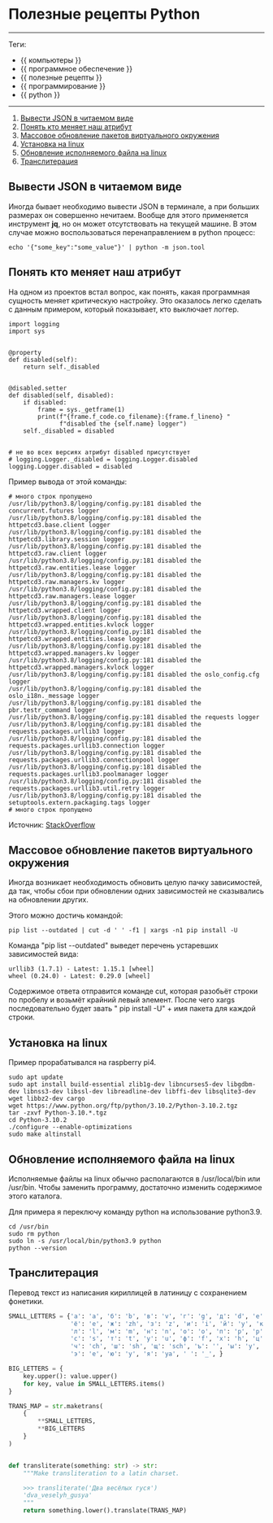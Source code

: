 # Полезные рецепты Python



---

Теги:

- {{ компьютеры }}
- {{ программное обеспечение }}
- {{ полезные рецепты }}
- {{ программирование }}
- {{ python }}

---

1. [Вывести JSON в читаемом виде](#Вывести-JSON-в-читаемом-виде)
1. [Понять кто меняет наш атрибут](#Понять-кто-меняет-наш-атрибут)
1. [Массовое обновление пакетов виртуального окружения](#Массовое-обновление-пакетов-виртуального-окружения)
1. [Установка на linux](#Установка-на-linux)
1. [Обновление исполняемого файла на linux](#Обновление-исполняемого-файла-на-linux)
1. [Транслитерация](#Транслитерация)

## Вывести JSON в читаемом виде

Иногда бывает необходимо вывести JSON в терминале, а при больших размерах он
совершенно нечитаем. Вообще для этого применяется инструмент **jq**, но он
может отсутствовать на текущей машине. В этом случае можно воспользоваться
перенаправлением в python процесс:

```shell
echo '{"some_key":"some_value"}' | python -m json.tool
```

## Понять кто меняет наш атрибут

На одном из проектов встал вопрос, как понять, какая программная сущность
меняет критическую настройку. Это оказалось легко сделать с данным примером,
который показывает, кто выключает логгер.

```python3
import logging
import sys


@property
def disabled(self):
    return self._disabled


@disabled.setter
def disabled(self, disabled):
    if disabled:
        frame = sys._getframe(1)
        print(f"{frame.f_code.co_filename}:{frame.f_lineno} "
              f"disabled the {self.name} logger")
    self._disabled = disabled


# не во всех версиях атрибут disabled присутствует
# logging.Logger._disabled = logging.Logger.disabled
logging.Logger.disabled = disabled
```

Пример вывода от этой команды:

```
# много строк пропущено
/usr/lib/python3.8/logging/config.py:181 disabled the concurrent.futures logger
/usr/lib/python3.8/logging/config.py:181 disabled the httpetcd3.base.client logger
/usr/lib/python3.8/logging/config.py:181 disabled the httpetcd3.library.session logger
/usr/lib/python3.8/logging/config.py:181 disabled the httpetcd3.raw.client logger
/usr/lib/python3.8/logging/config.py:181 disabled the httpetcd3.raw.entities.lease logger
/usr/lib/python3.8/logging/config.py:181 disabled the httpetcd3.raw.managers.kv logger
/usr/lib/python3.8/logging/config.py:181 disabled the httpetcd3.raw.managers.lease logger
/usr/lib/python3.8/logging/config.py:181 disabled the httpetcd3.wrapped.client logger
/usr/lib/python3.8/logging/config.py:181 disabled the httpetcd3.wrapped.entities.kvlock logger
/usr/lib/python3.8/logging/config.py:181 disabled the httpetcd3.wrapped.entities.lease logger
/usr/lib/python3.8/logging/config.py:181 disabled the httpetcd3.wrapped.managers.kv logger
/usr/lib/python3.8/logging/config.py:181 disabled the httpetcd3.wrapped.managers.kvlock logger
/usr/lib/python3.8/logging/config.py:181 disabled the oslo_config.cfg logger
/usr/lib/python3.8/logging/config.py:181 disabled the oslo_i18n._message logger
/usr/lib/python3.8/logging/config.py:181 disabled the pbr.testr_command logger
/usr/lib/python3.8/logging/config.py:181 disabled the requests logger
/usr/lib/python3.8/logging/config.py:181 disabled the requests.packages.urllib3 logger
/usr/lib/python3.8/logging/config.py:181 disabled the requests.packages.urllib3.connection logger
/usr/lib/python3.8/logging/config.py:181 disabled the requests.packages.urllib3.connectionpool logger
/usr/lib/python3.8/logging/config.py:181 disabled the requests.packages.urllib3.poolmanager logger
/usr/lib/python3.8/logging/config.py:181 disabled the requests.packages.urllib3.util.retry logger
/usr/lib/python3.8/logging/config.py:181 disabled the setuptools.extern.packaging.tags logger
# много строк пропущено
```

Источник: [StackOverflow](https://stackoverflow.com/questions/28694540/python-default-logger-disabled/28694704#28694704)

## Массовое обновление пакетов виртуального окружения

Иногда возникает необходимость обновить целую пачку зависимостей, да так, чтобы
сбои при обновлении одних зависимостей не сказывались на обновлении других.

Этого можно достичь командой:

```shell
pip list --outdated | cut -d ' ' -f1 | xargs -n1 pip install -U
```

Команда "pip list --outdated" выведет перечень устаревших зависимостей вида:

```shell
urllib3 (1.7.1) - Latest: 1.15.1 [wheel]
wheel (0.24.0) - Latest: 0.29.0 [wheel]
```

Содержимое ответа отправится команде cut, которая разобьёт строки по пробелу и
возьмёт крайний левый элемент. После чего xargs последовательно будет звать "
pip install -U" + имя пакета для каждой строки.

## Установка на linux

Пример прорабатывался на raspberry pi4.

```shell
sudo apt update
sudo apt install build-essential zlib1g-dev libncurses5-dev libgdbm-dev libnss3-dev libssl-dev libreadline-dev libffi-dev libsqlite3-dev wget libbz2-dev cargo
wget https://www.python.org/ftp/python/3.10.2/Python-3.10.2.tgz
tar -zxvf Python-3.10.*.tgz
cd Python-3.10.2
./configure --enable-optimizations
sudo make altinstall
```

## Обновление исполняемого файла на linux

Исполняемые файлы на linux обычно располагаются в /usr/local/bin или /usr/bin.
Чтобы заменить программу, достаточно изменить содержимое этого каталога.

Для примера я переключу команду python на использование python3.9.

```shell
cd /usr/bin
sudo rm python
sudo ln -s /usr/local/bin/python3.9 python
python --version
```

## Транслитерация

Перевод текст из написания кириллицей в латиницу с сохранением фонетики.

```python
SMALL_LETTERS = {'а': 'a', 'б': 'b', 'в': 'v', 'г': 'g', 'д': 'd', 'е': 'e',
                 'ё': 'e', 'ж': 'zh', 'з': 'z', 'и': 'i', 'й': 'y', 'к': 'k',
                 'л': 'l', 'м': 'm', 'н': 'n', 'о': 'o', 'п': 'p', 'р': 'r',
                 'с': 's', 'т': 't', 'у': 'u', 'ф': 'f', 'х': 'h', 'ц': 'ts',
                 'ч': 'ch', 'ш': 'sh', 'щ': 'sch', 'ъ': '', 'ы': 'y', 'ь': '',
                 'э': 'e', 'ю': 'y', 'я': 'ya', ' ': '_', }

BIG_LETTERS = {
    key.upper(): value.upper()
    for key, value in SMALL_LETTERS.items()
}

TRANS_MAP = str.maketrans(
    {
        **SMALL_LETTERS,
        **BIG_LETTERS
    }
)


def transliterate(something: str) -> str:
    """Make transliteration to a latin charset.

    >>> transliterate('Два весёлых гуся')
    'dva_veselyh_gusya'
    """
    return something.lower().translate(TRANS_MAP)
```
